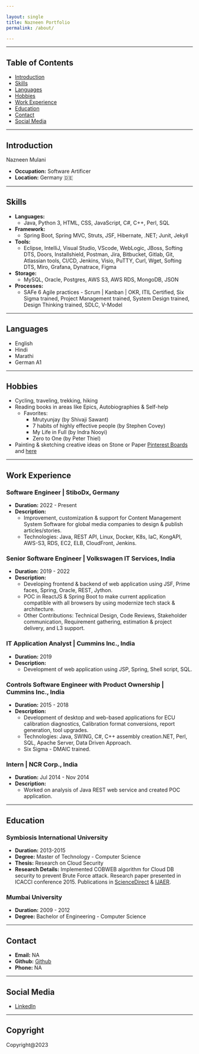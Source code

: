 ```yaml
---

layout: single
title: Nazneen Portfolio
permalink: /about/

---
```



---

## Table of Contents
- [Introduction](#introduction)
- [Skills](#skills)
- [Languages](#languages)
- [Hobbies](#hobbies)
- [Work Experience](#work-experience)
- [Education](#education)
- [Contact](#contact)
- [Social Media](#social-media)

---

## Introduction

Nazneen Mulani

- **Occupation:** Software Artificer
- **Location:** Germany 🇩🇪

---

## Skills

- **Languages:**
  - Java, Python 3, HTML, CSS, JavaScript, C#, C++, Perl, SQL
- **Framework:**
  - Spring Boot, Spring MVC, Struts, JSF, Hibernate, .NET; Junit, Jekyll
- **Tools:**
  - Eclipse, IntelliJ, Visual Studio, VScode, WebLogic, JBoss, Softing DTS, Doors, Installshield, Postman, Jira, Bitbucket, Gitlab, Git, Atlassian tools, CI/CD, Jenkins, Visio, PuTTY, Curl, Wget, Softing DTS, Miro, Grafana, Dynatrace, Figma
- **Storage:**
  - MySQL, Oracle, Postgres, AWS S3, AWS RDS, MongoDB, JSON
- **Processes:**
  - SAFe 6 Agile practices - Scrum | Kanban | OKR, ITIL Certified, Six Sigma trained, Project Management trained, System Design trained, Design Thinking trained, SDLC, V-Model

---

## Languages

- English
- Hindi
- Marathi
- German A1

---

## Hobbies

- Cycling, traveling, trekking, hiking
- Reading books in areas like Epics, Autobiographies & Self-help
  - Favorites:
    - Mrutyunjay (by Shivaji Sawant)
    - 7 habits of highly effective people (by Stephen Covey)
    - My Life in Full (by Indra Nooyi)
    - Zero to One (by Peter Thiel)
- Painting & sketching creative ideas on Stone or Paper [Pinterest Boards](https://www.pinterest.de/naz18mulani0594/) and [here](https://in.pinterest.com/naz18mulani/_created)

---

## Work Experience

### Software Engineer | StiboDx, Germany

- **Duration:** 2022 - Present
- **Description:**
  - Improvement, customization & support for Content Management System Software for global media companies to design & publish articles/stories.
  - Technologies: Java, REST API, Linux, Docker, K8s, IaC, KongAPI, AWS-S3, RDS, EC2, ELB, CloudFront, Jenkins.

### Senior Software Engineer | Volkswagen IT Services, India

- **Duration:** 2019 - 2022
- **Description:**
  - Developing frontend & backend of web application using JSF, Prime faces, Spring, Oracle, REST, Jython.
  - POC in ReactJS & Spring Boot to make current application compatible with all browsers by using modernize tech stack & architecture.
  - Other Contributions: Technical Design, Code Reviews, Stakeholder communication, Requirement gathering, estimation & project delivery, and L3 support.

### IT Application Analyst | Cummins Inc., India

- **Duration:** 2019
- **Description:**
  - Development of web application using JSP, Spring, Shell script, SQL.

### Controls Software Engineer with Product Ownership | Cummins Inc., India

- **Duration:** 2015 - 2018
- **Description:**
  - Development of desktop and web-based applications for ECU calibration diagnostics, Calibration format conversions, report generation, tool upgrades.
  - Technologies: Java, SWING, C#, C++ assembly creation.NET, Perl, SQL, Apache Server, Data Driven Approach.
  - Six Sigma - DMAIC trained.

### Intern | NCR Corp., India

- **Duration:** Jul 2014 - Nov 2014
- **Description:**
  - Worked on analysis of Java REST web service and created POC application.

---

## Education

### Symbiosis International University

- **Duration:** 2013-2015
- **Degree:** Master of Technology - Computer Science
- **Thesis:** Research on Cloud Security
- **Research Details:** Implemented COBWEB algorithm for Cloud DB security to prevent Brute Force attack. Research paper presented in ICACCI conference 2015. Publications in [ScienceDirect](https://www.sciencedirect.com/science/article/pii/S1877050915005359) & [IJAER](https://www.ripublication.com/Volume/ijaerv10n12.htm).

### Mumbai University

- **Duration:** 2009 - 2012
- **Degree:** Bachelor of Engineering - Computer Science

---

## Contact

- **Email:** NA
- **Github:** [Github](https://github.com/nazneenprojects)
- **Phone:** NA

---

## Social Media

- [LinkedIn](https://www.linkedin.com/in/nazneen-mulani-05004012a/)

---

## Copyright

Copyright@2023


